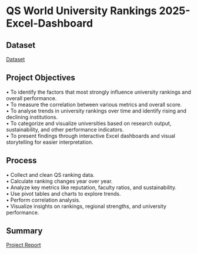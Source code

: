 # QS World University Rankings 2025-Excel-Dashboard
## Dataset  
 <a href="https://github.com/rakhimathur791/Data-Analysis-Dashboard-QS-World-University-Rankings-2025-/blob/main/QS%20World%20University%20Rankings%202025%20(Top%20global%20universities).xlsx">Dataset</a>  
 ## Project Objectives  
•	To identify the factors that most strongly influence university rankings and overall performance.  
•	To measure the correlation between various metrics and overall score.  
•	To analyse trends in university rankings over time and identify rising and declining institutions.  
•	To categorize and visualize universities based on research output, sustainability, and other performance indicators.  
•	To present findings through interactive Excel dashboards and visual storytelling for easier interpretation.  
## Process
•	Collect and clean QS ranking data.  
•	Calculate ranking changes year over year.  
•	Analyze key metrics like reputation, faculty ratios, and sustainability.  
•	Use pivot tables and charts to explore trends.  
•	Perform correlation analysis.  
•	Visualize insights on rankings, regional strengths, and university performance.  
## Summary
<a href="https://github.com/rakhimathur791/Data-Analysis-Dashboard-QS-World-University-Rankings-2025-/blob/main/Project%20Report.pdf">Project Report</a>
